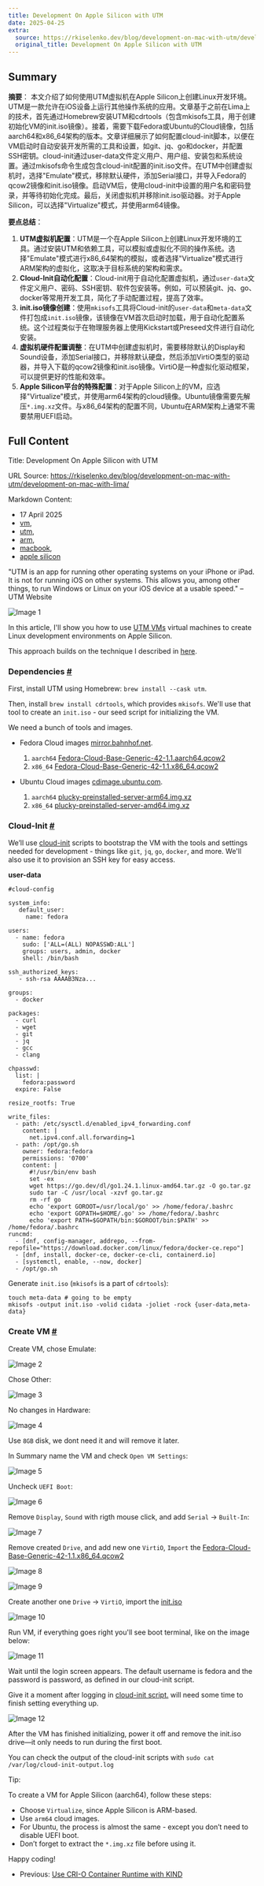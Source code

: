 ```yaml
---
title: Development On Apple Silicon with UTM
date: 2025-04-25
extra:
  source: https://rkiselenko.dev/blog/development-on-mac-with-utm/development-on-mac-with-lima/
  original_title: Development On Apple Silicon with UTM
---
```

## Summary
**摘要**：
本文介绍了如何使用UTM虚拟机在Apple Silicon上创建Linux开发环境。UTM是一款允许在iOS设备上运行其他操作系统的应用。文章基于之前在Lima上的技术，首先通过Homebrew安装UTM和cdrtools（包含mkisofs工具，用于创建初始化VM的init.iso镜像）。接着，需要下载Fedora或Ubuntu的Cloud镜像，包括aarch64和x86_64架构的版本。文章详细展示了如何配置cloud-init脚本，以便在VM启动时自动安装开发所需的工具和设置，如git、jq、go和docker，并配置SSH密钥。cloud-init通过user-data文件定义用户、用户组、安装包和系统设置。通过mkisofs命令生成包含cloud-init配置的init.iso文件。在UTM中创建虚拟机时，选择"Emulate"模式，移除默认硬件，添加Serial接口，并导入Fedora的qcow2镜像和init.iso镜像。启动VM后，使用cloud-init中设置的用户名和密码登录，并等待初始化完成。最后，关闭虚拟机并移除init.iso驱动器。对于Apple Silicon，可以选择"Virtualize"模式，并使用arm64镜像。

**要点总结**：
1.  **UTM虚拟机配置**：UTM是一个在Apple Silicon上创建Linux开发环境的工具。通过安装UTM和依赖工具，可以模拟或虚拟化不同的操作系统。选择"Emulate"模式进行x86_64架构的模拟，或者选择"Virtualize"模式进行ARM架构的虚拟化，这取决于目标系统的架构和需求。
2.  **Cloud-Init自动化配置**：Cloud-init用于自动化配置虚拟机，通过`user-data`文件定义用户、密码、SSH密钥、软件包安装等。例如，可以预装git、jq、go、docker等常用开发工具，简化了手动配置过程，提高了效率。
3.  **init.iso镜像创建**：使用`mkisofs`工具将Cloud-init的`user-data`和`meta-data`文件打包成`init.iso`镜像，该镜像在VM首次启动时加载，用于自动化配置系统。这个过程类似于在物理服务器上使用Kickstart或Preseed文件进行自动化安装。
4.  **虚拟机硬件配置调整**：在UTM中创建虚拟机时，需要移除默认的Display和Sound设备，添加Serial接口，并移除默认硬盘，然后添加VirtiO类型的驱动器，并导入下载的qcow2镜像和init.iso镜像。VirtiO是一种虚拟化驱动框架，可以提供更好的性能和效率。
5.  **Apple Silicon平台的特殊配置**：对于Apple Silicon上的VM，应选择"Virtualize"模式，并使用arm64架构的cloud镜像。Ubuntu镜像需要先解压`*.img.xz`文件。与x86_64架构的配置不同，Ubuntu在ARM架构上通常不需要禁用UEFI启动。

## Full Content
Title: Development On Apple Silicon with UTM

URL Source: https://rkiselenko.dev/blog/development-on-mac-with-utm/development-on-mac-with-lima/

Markdown Content:
*   17 April 2025
*   [vm](https://rkiselenko.dev/tags/vm/),
*   [utm](https://rkiselenko.dev/tags/utm/),
*   [arm](https://rkiselenko.dev/tags/arm/),
*   [macbook](https://rkiselenko.dev/tags/macbook/),
*   [apple silicon](https://rkiselenko.dev/tags/apple-silicon/)

"UTM is an app for running other operating systems on your iPhone or iPad. It is not for running iOS on other systems. This allows you, among other things, to run Windows or Linux on your iOS device at a usable speed." – UTM Website

![Image 1](https://rkiselenko.dev/img/_LgTXEGM9x-900.jpeg)

In this article, I'll show you how to use [UTM VMs](https://getutm.app/) virtual machines to create Linux development environments on Apple Silicon.

This approach builds on the technique I described in [here](https://rkiselenko.dev/blog/development-on-mac-with-lima).

### Dependencies [#](https://rkiselenko.dev/blog/development-on-mac-with-utm/development-on-mac-with-lima/#dependencies)

First, install UTM using Homebrew: `brew install --cask utm`.

Then, install `brew install cdrtools`, which provides `mkisofs`. We'll use that tool to create an `init.iso` - our seed script for initializing the VM.

We need a bunch of tools and images.

*   Fedora Cloud images [mirror.bahnhof.net](https://mirror.bahnhof.net/pub/fedora/linux/releases/).
    
    1.  `aarch64` [Fedora-Cloud-Base-Generic-42-1.1.aarch64.qcow2](https://mirror.bahnhof.net/pub/fedora/linux/releases/42/Cloud/aarch64/images/Fedora-Cloud-Base-Generic-42-1.1.aarch64.qcow2)
    2.  `x86_64` [Fedora-Cloud-Base-Generic-42-1.1.x86\_64.qcow2](https://mirror.bahnhof.net/pub/fedora/linux/releases/42/Cloud/x86_64/images/Fedora-Cloud-Base-Generic-42-1.1.x86_64.qcow2)
*   Ubuntu Cloud images [cdimage.ubuntu.com](https://cdimage.ubuntu.com/ubuntu-server/daily-preinstalled/current).
    
    1.  `aarch64` [plucky-preinstalled-server-arm64.img.xz](https://cdimage.ubuntu.com/ubuntu-server/daily-preinstalled/current/plucky-preinstalled-server-arm64.img.xz)
    2.  `x86_64` [plucky-preinstalled-server-amd64.img.xz](https://cdimage.ubuntu.com/ubuntu-server/daily-preinstalled/current/plucky-preinstalled-server-amd64.img.xz)

### Cloud-Init [#](https://rkiselenko.dev/blog/development-on-mac-with-utm/development-on-mac-with-lima/#cloud-init)

We’ll use [cloud-init](https://cloudinit.readthedocs.io/en/latest/index.html) scripts to bootstrap the VM with the tools and settings needed for development - things like `git`, `jq`, `go`, `docker`, and more. We'll also use it to provision an SSH key for easy access.

**user-data**

```
#cloud-config

system_info:
   default_user:
     name: fedora

users:
  - name: fedora
    sudo: ['ALL=(ALL) NOPASSWD:ALL']
    groups: users, admin, docker
    shell: /bin/bash

ssh_authorized_keys:
   - ssh-rsa AAAAB3Nza...

groups:
  - docker

packages:
  - curl
  - wget
  - git
  - jq
  - gcc
  - clang

chpasswd:
  list: |
    fedora:password
  expire: False

resize_rootfs: True

write_files:
  - path: /etc/sysctl.d/enabled_ipv4_forwarding.conf
    content: |
      net.ipv4.conf.all.forwarding=1
  - path: /opt/go.sh
    owner: fedora:fedora
    permissions: '0700'
    content: |
      #!/usr/bin/env bash
      set -ex
      wget https://go.dev/dl/go1.24.1.linux-amd64.tar.gz -O go.tar.gz
      sudo tar -C /usr/local -xzvf go.tar.gz
      rm -rf go
      echo 'export GOROOT=/usr/local/go' >> /home/fedora/.bashrc
      echo 'export GOPATH=$HOME/.go' >> /home/fedora/.bashrc
      echo 'export PATH=$GOPATH/bin:$GOROOT/bin:$PATH' >> /home/fedora/.bashrc
runcmd:
  - [dnf, config-manager, addrepo, --from-repofile="https://download.docker.com/linux/fedora/docker-ce.repo"]
  - [dnf, install, docker-ce, docker-ce-cli, containerd.io]
  - [systemctl, enable, --now, docker]
  - /opt/go.sh
```

Generate `init.iso` (`mkisofs` is a part of `cdrtools`):

```
touch meta-data # going to be empty
mkisofs -output init.iso -volid cidata -joliet -rock {user-data,meta-data}
```

### Create VM [#](https://rkiselenko.dev/blog/development-on-mac-with-utm/development-on-mac-with-lima/#create-vm)

Create VM, chose Emulate:

![Image 2](https://rkiselenko.dev/img/33dhKW_moC-900.jpeg)

Chose Other:

![Image 3](https://rkiselenko.dev/img/eRe6E24zN4-900.jpeg)

No changes in Hardware:

![Image 4](https://rkiselenko.dev/img/x-GhIz-RzX-900.jpeg)

Use `8GB` disk, we dont need it and will remove it later.

In Summary name the VM and check `Open VM Settings`:

![Image 5](https://rkiselenko.dev/img/XyFnZeSbG_-900.jpeg)

Uncheck `UEFI Boot`:

![Image 6](https://rkiselenko.dev/img/XC6rVytqkq-900.jpeg)

Remove `Display`, `Sound` with rigth mouse click, and add `Serial` -\> `Built-In`:

![Image 7](https://rkiselenko.dev/img/YPTDgqEhFk-900.jpeg)

Remove created `Drive`, and add new one `VirtiO`, `Import` the [Fedora-Cloud-Base-Generic-42-1.1.x86\_64.qcow2](https://rkiselenko.dev/blog/development-on-mac-with-utm/development-on-mac-with-lima/#dependencies)

![Image 8](https://rkiselenko.dev/img/mLLwXLEswf-490.jpeg)

![Image 9](https://rkiselenko.dev/img/7r6y5QrvrR-900.jpeg)

Create another one `Drive` -\> `VirtiO`, import the [init.iso](https://rkiselenko.dev/blog/development-on-mac-with-utm/development-on-mac-with-lima/#dependencies-for-vm)

![Image 10](https://rkiselenko.dev/img/4JspUqD-is-900.jpeg)

Run VM, if everything goes right you'll see boot terminal, like on the image below:

![Image 11](https://rkiselenko.dev/img/NRbwvJX1q_-900.jpeg)

Wait until the login screen appears. The default username is fedora and the password is password, as defined in our cloud-init script.

Give it a moment after logging in [cloud-init script.](https://rkiselenko.dev/blog/development-on-mac-with-utm/development-on-mac-with-lima/#cloud-init) will need some time to finish setting everything up.

![Image 12](https://rkiselenko.dev/img/B_-08aAIMK-900.jpeg)

After the VM has finished initializing, power it off and remove the init.iso drive—it only needs to run during the first boot.

You can check the output of the cloud-init scripts with `sudo cat /var/log/cloud-init-output.log`

Tip:

To create a VM for Apple Silicon (aarch64), follow these steps:

*   Choose `Virtualize`, since Apple Silicon is ARM-based.
*   Use `arm64` cloud images.
*   For Ubuntu, the process is almost the same - except you don’t need to disable UEFI boot.
*   Don’t forget to extract the `*.img.xz` file before using it.

Happy coding!

*   Previous: [Use CRI-O Container Runtime with KIND](https://rkiselenko.dev/blog/crio-in-kind/)

